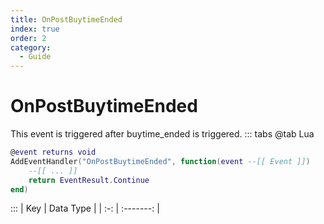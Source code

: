 ```yaml
---
title: OnPostBuytimeEnded
index: true
order: 2
category:
  - Guide
---
```


# OnPostBuytimeEnded
This event is triggered after buytime_ended is triggered.
::: tabs
@tab Lua
```lua
@event returns void
AddEventHandler("OnPostBuytimeEnded", function(event --[[ Event ]])
    --[[ ... ]]
    return EventResult.Continue
end)
```

:::
| Key | Data Type |
| :-: | :-------: |